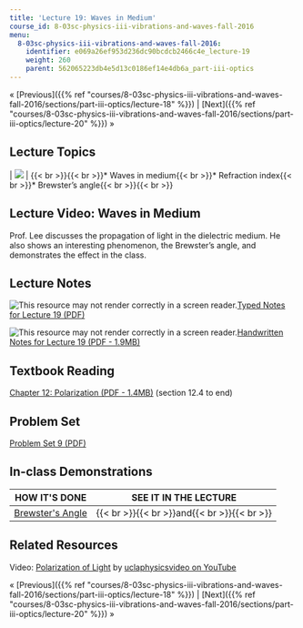 ```yaml
---
title: 'Lecture 19: Waves in Medium'
course_id: 8-03sc-physics-iii-vibrations-and-waves-fall-2016
menu:
  8-03sc-physics-iii-vibrations-and-waves-fall-2016:
    identifier: e069a26ef953d236dc90bcdcb2466c4e_lecture-19
    weight: 260
    parent: 562065223db4e5d13c0186ef14e4db6a_part-iii-optics
---
```

« [Previous]({{% ref "courses/8-03sc-physics-iii-vibrations-and-waves-fall-2016/sections/part-iii-optics/lecture-18" %}}) | [Next]({{% ref "courses/8-03sc-physics-iii-vibrations-and-waves-fall-2016/sections/part-iii-optics/lecture-20" %}}) »

Lecture Topics
--------------

| ![](https://open-learning-course-data.s3.amazonaws.com/8-03sc-physics-iii-vibrations-and-waves-fall-2016/cde5b72f91b5fd90387f89c1030110ed_L19.jpg) | {{< br >}}{{< br >}}*   Waves in medium{{< br >}}*   Refraction index{{< br >}}*   Brewster’s angle{{< br >}}{{< br >}} 

Lecture Video: Waves in Medium
------------------------------

Prof. Lee discusses the propagation of light in the dielectric medium. He also shows an interesting phenomenon, the Brewster’s angle, and demonstrates the effect in the class.

Lecture Notes
-------------

![This resource may not render correctly in a screen reader.](/images/inacessible.gif)[Typed Notes for Lecture 19 (PDF)](https://open-learning-course-data.s3.amazonaws.com/8-03sc-physics-iii-vibrations-and-waves-fall-2016/b54533f13f8ef512cc4041669b5fdfc7_MIT8_03SCF16_Lec19.pdf)

![This resource may not render correctly in a screen reader.](/images/inacessible.gif)[Handwritten Notes for Lecture 19 (PDF - 1.9MB)](https://open-learning-course-data.s3.amazonaws.com/8-03sc-physics-iii-vibrations-and-waves-fall-2016/abba2b770ebdf3bc9c0e0133356584f0_MIT8_03SCF16_hw_Lec19.pdf)

Textbook Reading
----------------

[Chapter 12: Polarization (PDF - 1.4MB)](https://open-learning-course-data.s3.amazonaws.com/8-03sc-physics-iii-vibrations-and-waves-fall-2016/3346a46cafa9db6b17d5252a33335051_MIT8_03SCF16_Text_Ch12.pdf) (section 12.4 to end) 

Problem Set
-----------

[Problem Set 9 (PDF)](https://open-learning-course-data.s3.amazonaws.com/8-03sc-physics-iii-vibrations-and-waves-fall-2016/a0f581f5339db96711d292950a9b233a_MIT8_03SCF16_ProblemSet9.pdf)

In-class Demonstrations
-----------------------

| HOW IT'S DONE | SEE IT IN THE LECTURE |
| --- | --- |
| [Brewster's Angle](http://tsgphysics.mit.edu/front/?page=demo.php&letnum=T%203&show=0) | {{< br >}}{{< br >}}and{{< br >}}{{< br >}} 

Related Resources
-----------------

Video: [Polarization of Light](https://www.youtube.com/watch?v=E9qpbt0v5Hw) by [uclaphysicsvideo on YouTube](https://www.youtube.com/channel/UCXWBuswk0HFXgqJw3MXT1Ow)

« [Previous]({{% ref "courses/8-03sc-physics-iii-vibrations-and-waves-fall-2016/sections/part-iii-optics/lecture-18" %}}) | [Next]({{% ref "courses/8-03sc-physics-iii-vibrations-and-waves-fall-2016/sections/part-iii-optics/lecture-20" %}}) »